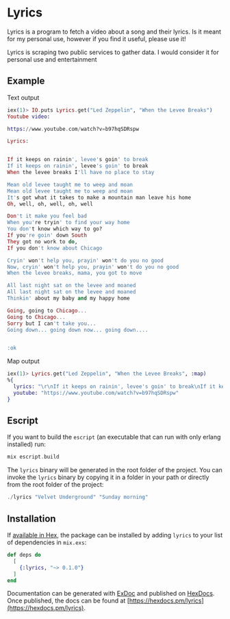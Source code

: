 # Lyrics

Lyrics is a program to fetch a video about a song and their lyrics.
Is it meant for my personal use, however if you find it useful, please use it!

Lyrics is scraping two public services to gather data.
I would consider it for personal use and entertainment

## Example

Text output

```elixir
iex(1)> IO.puts Lyrics.get("Led Zeppelin", "When the Levee Breaks")
Youtube video:

https://www.youtube.com/watch?v=b97hqSDRspw

Lyrics:


If it keeps on rainin', levee's goin' to break
If it keeps on rainin', levee's goin' to break
When the levee breaks I'll have no place to stay

Mean old levee taught me to weep and moan
Mean old levee taught me to weep and moan
It's got what it takes to make a mountain man leave his home
Oh, well, oh, well, oh, well

Don't it make you feel bad
When you're tryin' to find your way home
You don't know which way to go?
If you're goin' down South
They got no work to do,
If you don't know about Chicago

Cryin' won't help you, prayin' won't do you no good
Now, cryin' won't help you, prayin' won't do you no good
When the levee breaks, mama, you got to move

All last night sat on the levee and moaned
All last night sat on the levee and moaned
Thinkin' about my baby and my happy home

Going, going to Chicago...
Going to Chicago...
Sorry but I can't take you...
Going down... going down now... going down....


:ok
```

Map output

```elixir
iex(1)> Lyrics.get("Led Zeppelin", "When the Levee Breaks", :map)
%{
  lyrics: "\r\nIf it keeps on rainin', levee's goin' to break\nIf it keeps on rainin', levee's goin' to break\nWhen the levee breaks I'll have no place to stay\n\nMean old levee taught me to weep and moan\nMean old levee taught me to weep and moan\nIt's got what it takes to make a mountain man leave his home\nOh, well, oh, well, oh, well\n\nDon't it make you feel bad\nWhen you're tryin' to find your way home\nYou don't know which way to go?\nIf you're goin' down South\nThey got no work to do,\nIf you don't know about Chicago\n\nCryin' won't help you, prayin' won't do you no good\nNow, cryin' won't help you, prayin' won't do you no good\nWhen the levee breaks, mama, you got to move\n\nAll last night sat on the levee and moaned\nAll last night sat on the levee and moaned\nThinkin' about my baby and my happy home\n\nGoing, going to Chicago...\nGoing to Chicago...\nSorry but I can't take you...\nGoing down... going down now... going down....\n\n",
  youtube: "https://www.youtube.com/watch?v=b97hqSDRspw"
}
```

## Escript

If you want to build the `escript` (an executable that can run with only erlang installed) run:

```elixir
mix escript.build
```

The `lyrics` binary will be generated in the root folder of the project.
You can invoke the `lyrics` binary by copying it in a folder in your path or
directly from the root folder of the project:

```elixir
./lyrics "Velvet Underground" "Sunday morning"
```

## Installation

If [available in Hex](https://hex.pm/docs/publish), the package can be installed
by adding `lyrics` to your list of dependencies in `mix.exs`:

```elixir
def deps do
  [
    {:lyrics, "~> 0.1.0"}
  ]
end
```

Documentation can be generated with [ExDoc](https://github.com/elixir-lang/ex_doc)
and published on [HexDocs](https://hexdocs.pm). Once published, the docs can
be found at [https://hexdocs.pm/lyrics](https://hexdocs.pm/lyrics).

